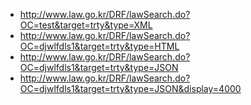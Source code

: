 
- http://www.law.go.kr/DRF/lawSearch.do?OC=test&target=trty&type=XML
- http://www.law.go.kr/DRF/lawSearch.do?OC=djwlfdls1&target=trty&type=HTML
- http://www.law.go.kr/DRF/lawSearch.do?OC=djwlfdls1&target=trty&type=JSON
- http://www.law.go.kr/DRF/lawSearch.do?OC=djwlfdls1&target=trty&type=JSON&display=4000
